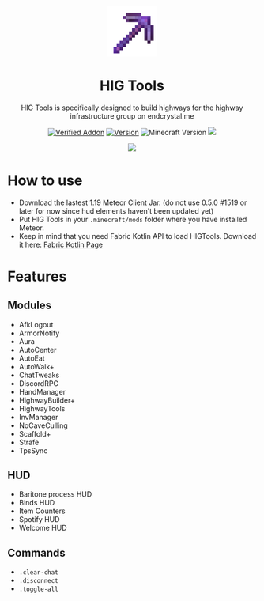 <div align="center">
  <!-- Logo and Title -->
  <img src="/src/main/resources/assets/higtools/icon.png" alt="logo" width="20%"/>
  <h1>HIG Tools</h1>
  <p>HIG Tools is specifically designed to build highways for the highway infrastructure group on endcrystal.me</p>

  <!-- Fancy badges -->
  <a href="https://anticope.ml/pages/MeteorAddons.html"><img src="https://img.shields.io/badge/Verified%20Addon-Yes-blueviolet" alt="Verified Addon"></a>
  <a href="https://github.com/RedCarlos26/higtools/releases"><img src="https://img.shields.io/badge/Version-v1.7-blueviolet" alt="Version"></a>
  <img src="https://img.shields.io/badge/Minecraft%20Version-1.19-blueviolet" alt="Minecraft Version">
  <img src="https://img.shields.io/github/downloads/RedCarlos26/higtools/total?color=blueviolet&label=Downloads">
</div>

<div align="center">
  <a href="https://discord.gg/T7j3HxeKD7"><img src="https://invidget.switchblade.xyz/T7j3HxeKD7"></a>
</div>

# How to use
- Download the lastest 1.19 Meteor Client Jar. (do not use 0.5.0 #1519 or later for now since hud elements haven't been updated yet)
- Put HIG Tools in your `.minecraft/mods` folder where you have installed Meteor.
- Keep in mind that you need Fabric Kotlin API to load HIGTools. Download it here: [Fabric Kotlin Page](https://www.curseforge.com/minecraft/mc-mods/fabric-language-kotlin/files/all?filter-game-version=2020709689%3A9008
)
# Features
## Modules
- AfkLogout
- ArmorNotify
- Aura
- AutoCenter
- AutoEat
- AutoWalk+
- ChatTweaks
- DiscordRPC
- HandManager
- HighwayBuilder+
- HighwayTools
- InvManager
- NoCaveCulling
- Scaffold+
- Strafe
- TpsSync

## HUD
- Baritone process HUD
- Binds HUD
- Item Counters
- Spotify HUD
- Welcome HUD

## Commands
- `.clear-chat`
- `.disconnect`
- `.toggle-all`
